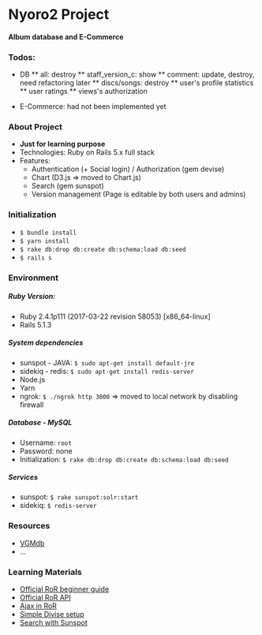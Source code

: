 # **Nyoro2 Project**
#### Album database and E-Commerce

### Todos:
* DB
** all: destroy
** staff_version_c: show
** comment: update, destroy, need refactoring later
** discs/songs: destroy
** user's profile statistics
** user ratings
** views's authorization

* E-Commerce: had not been implemented yet

### About Project 
* **Just for learning purpose**
* Technologies: Ruby on Rails 5.x full stack
* Features: 
  * Authentication (+ Social login) / Authorization (gem devise)
  * Chart (D3.js => moved to Chart.js)
  * Search (gem sunspot)
  * Version management (Page is editable by both users and admins)

### Initialization
* `$ bundle install`
* `$ yarn install`
* `$ rake db:drop db:create db:schema:load db:seed`
* `$ rails s`

### Environment
##### Ruby Version: 
* Ruby 2.4.1p111 (2017-03-22 revision 58053) [x86_64-linux]
* Rails 5.1.3

##### System dependencies
* sunspot - JAVA: `$ sudo apt-get install default-jre`
* sidekiq - redis: `$ sudo apt-get install redis-server`
* Node.js
* Yarn
* ngrok: `$ ./ngrok http 3000` => moved to local network by disabling firewall

##### Database - MySQL
* Username: `root`
* Password: none
* Initialization: `$ rake db:drop db:create db:schema:load db:seed`

##### Services
* sunspot: `$ rake sunspot:solr:start`
* sidekiq: `$ redis-server`

### Resources
* [VGMdb](http://vgmdb.net/)
* ...

### Learning Materials
* [Official RoR beginner guide](http://guides.rubyonrails.org/getting_started.html)
* [Official RoR API](http://api.rubyonrails.org/)
* [Ajax in RoR](http://guides.rubyonrails.org/working_with_javascript_in_rails.html)
* [Simple Divise setup](https://launchschool.com/blog/how-to-use-devise-in-rails-for-authentication)
* [Search with Sunspot](https://github.com/sunspot/sunspot/wiki)
